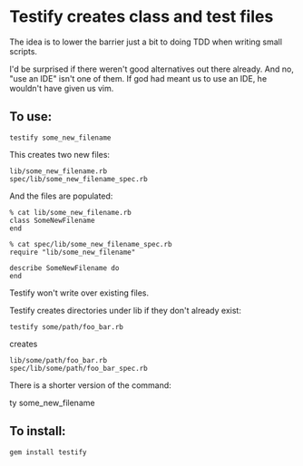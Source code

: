 # Testify creates class and test files

The idea is to lower the barrier just a bit to doing TDD when writing small scripts.

I'd be surprised if there weren't good alternatives out there already. And no, "use an IDE" isn't one of them. If god had meant us to use an IDE, he wouldn't have given us vim.

## To use:

    testify some_new_filename

This creates two new files:

    lib/some_new_filename.rb
    spec/lib/some_new_filename_spec.rb

And the files are populated:

    % cat lib/some_new_filename.rb 
    class SomeNewFilename
    end

    % cat spec/lib/some_new_filename_spec.rb 
    require "lib/some_new_filename"
    
    describe SomeNewFilename do
    end

Testify won't write over existing files.

Testify creates directories under lib if they don't already exist:

    testify some/path/foo_bar.rb

creates

    lib/some/path/foo_bar.rb
    spec/lib/some/path/foo_bar_spec.rb
 
 There is a shorter version of the command:

   ty some_new_filename

## To install:

    gem install testify
